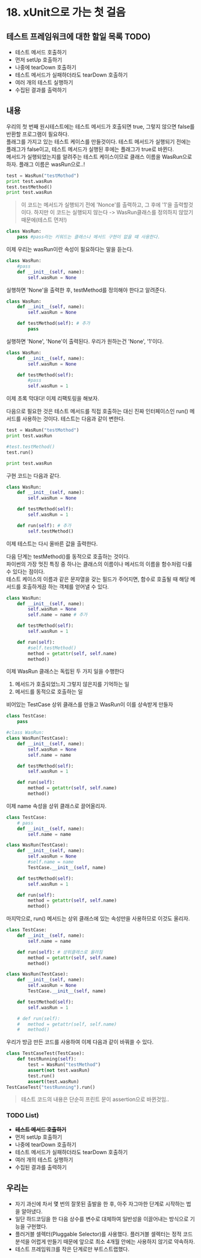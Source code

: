 # 18. xUnit으로 가는 첫 걸음

## 테스트 프레임워크에 대한 할일 목록 TODO)
 - 테스트 메서드 호출하기
 - 먼저 setUp 호출하기
 - 나중에 tearDown 호출하기
 - 테스트 메서드가 실패하더라도 tearDown 호출하기
 - 여러 개의 테스트 실행하기
 - 수집된 결과를 출력하기

## 내용
우리의 첫 번째 원시테스트에는 테스트 메서드가 호출되면 true, 그렇지 않으면 false를 반환할 프로그램이 필요하다.  
플래그를 가지고 있는 테스트 케이스를 만들것이다. 테스트 메서드가 실행되기 전에는 플래그가 false이고, 테스트 메서드가 실행된 후에는 플래그가 true로 바뀐다.  
메서드가 실행되었는지를 알려주는 테스트 케이스이므로 클래스 이름을 WasRun으로 하자. 플래그 이름은 wasRun으로..!

```Python
test = WasRun("testMothod")
print test.wasRun
test.testMethod()
print test.wasRun
```
> 이 코드는 메서드가 실행되기 전에 'Nonce'를 출력하고, 그 후에 '1'을 출력할것이다. 하지만 이 코드는 실행되지 않는다 -> WasRun클래스를 정의하지 않았기 때문에(테스트 먼저!)

```Python 
class WasRun: 
	pass #pass라는 키워드는 클래스나 메서드 구현이 없을 떄 사용한다. 
```
이제 우리는 wasRun이란 속성이 필요하다는 말을 듣는다. 

```Python
class WasRun: 
	#pass
	def __init__(self, name):
		self.wasRun = None
```
실행하면 'None'을 출력한 후, testMethod를 정의해야 한다고 알려준다.  

```Python
class WasRun: 
	def __init__(self, name):
		self.wasRun = None

	def testMethod(self): # 추가
		pass
```
실행하면 'None', 'None'이 출력된다. 우리가 원하는건 'None', '1'이다.

```Python
class WasRun: 
	def __init__(self, name):
		self.wasRun = None

	def testMethod(self):
		#pass
		self.wasRun = 1
```
이제 초록 막대다! 이제 리팩토링을 해보자.  
  
다음으로 필요한 것은 테스트 메서드를 직접 호출하는 대신 진짜 인터페이스인 run() 메서드를 사용하는 것이다. 테스트는 다음과 같이 변한다.
```Python
test = WasRun("testMothod")
print test.wasRun

#test.testMethod()
test.run()

print test.wasRun
```
  
구현 코드는 다음과 같다.
```Python
class WasRun: 
	def __init__(self, name):
		self.wasRun = None

	def testMethod(self):
		self.wasRun = 1

	def run(self): # 추가
		self.testMethod()
```
이제 테스트는 다시 올바른 값을 출력한다.  
  
다음 단계는 testMethod()를 동적으로 호출하는 것이다.  
파이썬의 가장 멋진 특징 중 하나는 클래스의 이름이나 메서드의 이름을 함수처럼 다룰 수 있다는 점이다.  
테스트 케이스의 이름과 같은 문자열을 갖는 필드가 주어지면, 함수로 호출될 때 해당 메서드를 호출하게끔 하는 객체를 얻어낼 수 있다.  

```Python
class WasRun: 
	def __init__(self, name):
		self.wasRun = None
		self.name = name # 추가

	def testMethod(self):
		self.wasRun = 1

	def run(self):
		#self.testMethod()
		method = getattr(self, self.name)
		method()
```
이제 WasRun 클래스는 독립된 두 가지 일을 수행한다
1. 메서드가 호출되었느지 그렇지 않은지를 기억하는 일
2. 메서드를 동적으로 호출하는 일
  
비어있는 TestCase 상위 클래스를 만들고 WasRun이 이를 상속받게 만들자

```Python
class TestCase: 
	pass

#class WasRun: 
class WasRun(TestCase): 
	def __init__(self, name):
		self.wasRun = None
		self.name = name

	def testMethod(self):
		self.wasRun = 1

	def run(self):
		method = getattr(self, self.name)
		method()
```
이제 name 속성을 상위 클래스로 끌어올리자.
```Python
class TestCase: 
	# pass
	def __init__(self, name):
		self.name = name

class WasRun(TestCase): 
	def __init__(self, name):
		self.wasRun = None
		#self.name = name
		TestCase.__init__(self, name)

	def testMethod(self):
		self.wasRun = 1

	def run(self):
		method = getattr(self, self.name)
		method()
```
마지막으로, run() 메서드는 상위 클래스에 있는 속성만을 사용하므로 이것도 올리자.

```Python
class TestCase: 
	def __init__(self, name):
		self.name = name

	def run(self): # 상위클래스로 올려짐
		method = getattr(self, self.name)
		method()

class WasRun(TestCase): 
	def __init__(self, name):
		self.wasRun = None
		TestCase.__init__(self, name)

	def testMethod(self):
		self.wasRun = 1

	# def run(self):
	# 	method = getattr(self, self.name)
	# 	method()
```

우리가 방금 만든 코드를 사용하여 이제 다음과 같이 바꿔쓸 수 있다.
```Python
class TestCaseTest(TestCase):
	def testRunning(self):
		test = WasRun("testMethod")
		assert(not test.wasRun)
		test.run()
		assert(test.wasRun)
TestCaseTest("testRunning").run()
```
> 테스트 코드의 내용은 단순히 프린트 문이 assertion으로 바뀐것임..

### TODO List)
 - **~~테스트 메서드 호출하기~~**
 - 먼저 setUp 호출하기
 - 나중에 tearDown 호출하기
 - 테스트 메서드가 실패하더라도 tearDown 호출하기
 - 여러 개의 테스트 실행하기
 - 수집된 결과를 출력하기

## 우리는
 - 자기 과신에 차서 몇 번의 잘못된 출발을 한 후, 아주 자그마한 단계로 시작하는 법을 알아냈다.
 - 일단 하드코딩을 한 다음 상수를 변수로 대체하여 일반성을 이끌어내는 방식으로 기능을 구현했다.
 - 플러거블 셀렉터(Pluggable Selector)를 사용했다. 플러거블 셀렉터는 정적 코드 분석을 어렵게 만들기 때문에 앞으로 최소 4개월 안에는 사용하지 않기로 약속하자.
 - 테스트 프레임워크를 작은 단계로만 부트스트랩했다.
























